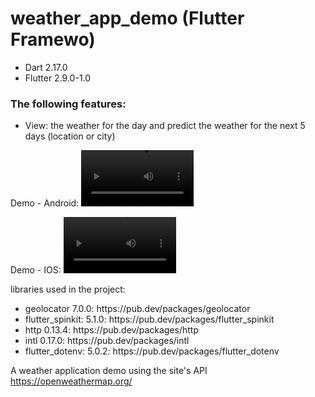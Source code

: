 # weather_app_demo (Flutter Framewo)
<ul>
  <li>Dart 2.17.0</li>
  <li>Flutter 2.9.0-1.0</li>
</ul>
<h3>The following features:</h3>
<ul>
  <li>View: the weather for the day and predict the weather for the next 5 days (location or city)</li>
</ul>

Demo - Android:
<video src='https://user-images.githubusercontent.com/63405663/150323953-d96e9dec-460e-4cf9-9986-14f2bd72411a.mp4' width=180/>

Demo - IOS:
<video src='https://user-images.githubusercontent.com/63405663/150331786-57d594c5-343f-4ca8-9efb-8a11ffe19c99.mov' width=180/>

libraries used in the project: 

<ul>
<li>geolocator 7.0.0: https://pub.dev/packages/geolocator</li>
<li>flutter_spinkit: 5.1.0: https://pub.dev/packages/flutter_spinkit</li>
<li>http 0.13.4: https://pub.dev/packages/http</li>
<li>intl 0.17.0: https://pub.dev/packages/intl</li>
<li>flutter_dotenv: 5.0.2: https://pub.dev/packages/flutter_dotenv</li>
</ul>

A weather application demo using the site's API https://openweathermap.org/
